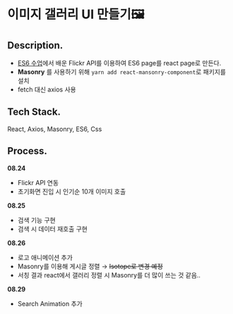 # 이미지 갤러리 UI 만들기🖼

## Description.

- [ES6 수업](https://github.com/yo-onhye/05.es6-study/tree/master/200815-es6-class)에서 배운 Flickr API를 이용하여 ES6 page를 react page로 만든다.
- **Masonry** 를 사용하기 위해 `yarn add react-mansonry-component`로 패키지를 설치
- fetch 대신 axios 사용

## Tech Stack.

React, Axios, Masonry, ES6, Css

## Process.

**08.24**

- Flickr API 연동
- 초기화면 진입 시 인기순 10개 이미지 호출

**08.25**

- 검색 기능 구현
- 검색 시 데이터 재호출 구현

**08.26**

- 로고 애니메이션 추가
- Masonry를 이용해 게시글 정렬 → ~~Isotope로 변경 예정~~
- 서칭 결과 react에서 갤러리 정렬 시 Masonry를 더 많이 쓰는 것 같음..

**08.29**

- Search Animation 추가

